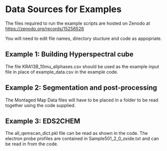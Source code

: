 # Data Sources for Examples

The files required to run the example scripts are hosted on Zenodo at https://zenodo.org/records/15256526

You will need to edit file names, directory stucture and code as appopriate. 

## Example 1: Building Hyperspectral cube

The file KRA13B_10mu_allphases.csv should be used as the example input file in place of example_data.csv in the example code. 

## Example 2: Segmentation and post-processing

The Montaged Map Data files will have to be placed in a folder to be read together using the code supplied.

## Example 3: EDS2CHEM

The all_qemscan_dict.pkl file can be read as shown in the code. The electron probe profiles are contained in Sample501_2_0_oxide.txt and can be read in from the code. 
